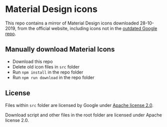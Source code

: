 # Material Design icons

This repo contains a mirror of Material Design icons downloaded 28-10-2019, from the official website, including icons not in the [outdated Google repo](https://github.com/google/material-design-icons).

## Manually download Material Icons

- Download this repo
- Delete old icon files in `src` folder
- Run `npm install` in the repo folder
- Run `npm run download` in the repo folder

## License

Files within `src` folder are licensed by Google under [Apache license 2.0](https://web.archive.org/web/20200325210751/https://material.io/resources/icons/).

Download script and other files in the root folder are licensed under Apache license 2.0.

